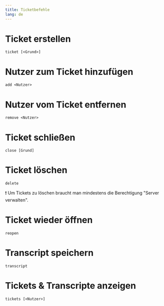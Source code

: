 ```yaml
---
title: Ticketbefehle
lang: de
---
```


# Ticket erstellen

`ticket [<Grund>]`

# Nutzer zum Ticket hinzufügen

`add <Nutzer>`

# Nutzer vom Ticket entfernen

`remove <Nutzer>`

# Ticket schließen

`close [Grund]`

# Ticket löschen

`delete`

:exclamation: Um Tickets zu löschen braucht man mindestens die Berechtigung "Server verwalten".

# Ticket wieder öffnen

`reopen`

# Transcript speichern

`transcript`

# Tickets & Transcripte anzeigen

`tickets [<Nutzer>]`
